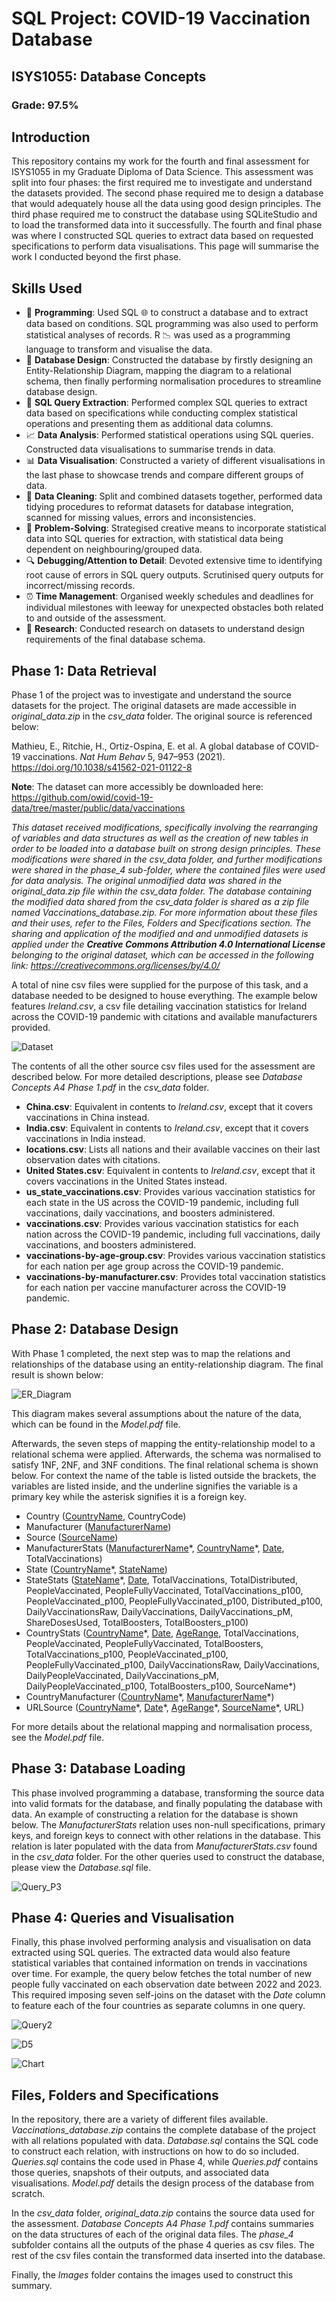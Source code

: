 # SQL Project: COVID-19 Vaccination Database

## ISYS1055: Database Concepts

### Grade: 97.5%

## Introduction

This repository contains my work for the fourth and final assessment for ISYS1055 in my Graduate Diploma of Data Science. This assessment was
split into four phases: the first required me to investigate and understand the datasets provided.
The second phase required me to design a database that would adequately house all the data using good design principles. The third phase
required me to construct the database using SQLiteStudio and to load the transformed data into it successfully. The fourth and final phase
was where I constructed SQL queries to extract data based on requested specifications to perform data visualisations. This page will summarise the work I conducted beyond the
first phase.

## Skills Used

- 💾 **Programming**:
Used SQL 🌐 to construct a database and to extract data based on conditions. SQL programming was also used to perform statistical analyses of records. R 📉 was used as a programming language to transform and visualise the data.
- 🔨 **Database Design**: Constructed the database by firstly designing an Entity-Relationship Diagram, mapping the diagram to a relational schema, then finally performing normalisation procedures to streamline database design.
- 🎣 **SQL Query Extraction**: Performed complex SQL queries to extract data based on specifications while conducting complex statistical operations and presenting them as additional data columns.
- 📈 **Data Analysis**:
Performed statistical operations using SQL queries. Constructed data visualisations to summarise trends in data.
- 📊 **Data Visualisation**:
Constructed a variety of different visualisations in the last phase to showcase trends and compare different groups of data.
- 🧼 **Data Cleaning**:
Split and combined datasets together, performed data tidying procedures to reformat datasets for database integration, scanned for missing values, errors and inconsistencies.
- 📐 **Problem-Solving**:
Strategised creative means to incorporate statistical data into SQL queries for extraction, with statistical data being dependent on neighbouring/grouped data.
- 🔍 **Debugging/Attention to Detail**:
Devoted extensive time to identifying root cause of errors in SQL query outputs. Scrutinised query outputs for incorrect/missing records.
- ⏰ **Time Management**:
Organised weekly schedules and deadlines for individual milestones with leeway for unexpected obstacles both related to and outside of the assessment.
- 🔬 **Research**:
Conducted research on datasets to understand design requirements of the final database schema.

## Phase 1: Data Retrieval

Phase 1 of the project was to investigate and understand the source datasets for the project. The original datasets are made accessible in *original_data.zip* in the *csv_data* folder. The original source is referenced below:

Mathieu, E., Ritchie, H., Ortiz-Ospina, E. et al. A global database of COVID-19 vaccinations. *Nat Hum Behav* 5, 947–953 (2021). https://doi.org/10.1038/s41562-021-01122-8

**Note**: The dataset can more accessibly be downloaded here: https://github.com/owid/covid-19-data/tree/master/public/data/vaccinations

*This dataset received modifications, specifically involving the rearranging of variables and data structures as well as the creation of new tables in order to be loaded into a database built on strong design principles. 
These modifications were shared in the *csv_data* folder, and further modifications were shared in the *phase_4* sub-folder, where the contained files were used for data analysis. The original unmodified data was shared in the *original_data.zip* file within the *csv_data* folder.
The database containing the modified data shared from the *csv_data* folder is shared as a zip file named *Vaccinations_database.zip*. For more information about these files and their uses, refer to the Files, Folders and Specifications section.
The sharing and application of the modified and and unmodified datasets is applied under the **Creative Commons Attribution 4.0 International License** belonging to the original dataset, which can be accessed in the following link: https://creativecommons.org/licenses/by/4.0/*

A total of nine csv files were supplied for the purpose of this task, and a database needed to be designed to house everything. The example below features *Ireland.csv*, a csv file detailing vaccination statistics for Ireland across the COVID-19 pandemic with citations and available manufacturers provided.

![Dataset](https://github.com/AegisZoom/Vaccination-Database/blob/main/Images/Dataset.PNG)

The contents of all the other source csv files used for the assessment are described below. For more detailed descriptions, please see *Database Concepts A4 Phase 1.pdf*
in the *csv_data* folder.

- **China.csv**: Equivalent in contents to *Ireland.csv*, except that it covers vaccinations in China instead.
- **India.csv**: Equivalent in contents to *Ireland.csv*, except that it covers vaccinations in India instead.
- **locations.csv**: Lists all nations and their available vaccines on their last observation dates with citations.
- **United States.csv**: Equivalent in contents to *Ireland.csv*, except that it covers vaccinations in the United States instead.
- **us_state_vaccinations.csv**: Provides various vaccination statistics for each state in the US across the COVID-19 pandemic, including full vaccinations, daily vaccinations, and boosters administered.
- **vaccinations.csv**: Provides various vaccination statistics for each nation across the COVID-19 pandemic, including full vaccinations, daily vaccinations, and boosters administered.
- **vaccinations-by-age-group.csv**: Provides various vaccination statistics for each nation per age group across the COVID-19 pandemic.
- **vaccinations-by-manufacturer.csv**: Provides total vaccination statistics for each nation per vaccine manufacturer across the COVID-19 pandemic.

## Phase 2: Database Design

With Phase 1 completed, the next step was to map the relations and relationships of the database using an entity-relationship diagram. The final result is shown below:

![ER_Diagram](https://github.com/AegisZoom/Vaccination-Database/blob/main/Images/ER_Diagram.PNG)

This diagram makes several assumptions about the nature of the data, which can be found in the *Model.pdf* file.

Afterwards, the seven steps of mapping the entity-relationship model to a relational schema were applied. Afterwards, the schema was normalised to satisfy 1NF, 2NF, and 3NF conditions. The final relational schema is shown below. For context the name of the table is listed outside the brackets, the variables are listed inside, and the underline signifies the variable is a primary key while the asterisk signifies it is a foreign key.

- Country (<ins>CountryName</ins>, CountryCode) 
- Manufacturer (<ins>ManufacturerName</ins>) 
- Source (<ins>SourceName</ins>) 
- ManufacturerStats (<ins>ManufacturerName</ins>\*, <ins>CountryName</ins>\*, <ins>Date</ins>, TotalVaccinations) 
- State (<ins>CountryName</ins>\*, <ins>StateName</ins>) 
- StateStats (<ins>StateName</ins>\*, <ins>Date</ins>, TotalVaccinations, TotalDistributed, PeopleVaccinated, PeopleFullyVaccinated, TotalVaccinations_p100, PeopleVaccinated_p100, PeopleFullyVaccinated_p100, Distributed_p100, DailyVaccinationsRaw, DailyVaccinations, DailyVaccinations_pM, ShareDosesUsed, TotalBoosters, TotalBoosters_p100) 
- CountryStats (<ins>CountryName</ins>\*, <ins>Date</ins>, <ins>AgeRange</ins>, TotalVaccinations, PeopleVaccinated, PeopleFullyVaccinated, TotalBoosters, TotalVaccinations_p100, PeopleVaccinated_p100, PeopleFullyVaccinated_p100, DailyVaccinationsRaw, DailyVaccinations, DailyPeopleVaccinated, DailyVaccinations_pM, DailyPeopleVaccinated_p100, TotalBoosters_p100, SourceName*) 
- CountryManufacturer (<ins>CountryName</ins>\*, <ins>ManufacturerName</ins>\*) 
- URLSource (<ins>CountryName</ins>\*, <ins>Date</ins>\*, <ins>AgeRange</ins>\*, <ins>SourceName</ins>\*, URL)

For more details about the relational mapping and normalisation process, see the *Model.pdf* file.

## Phase 3: Database Loading

This phase involved programming a database, transforming the source data into valid formats for the database, and finally populating the database with data. An example of constructing a relation for the database is shown below. The *ManufacturerStats* relation uses non-null specifications, primary keys, and foreign keys to connect with
other relations in the database. This relation is later populated with the data from *ManufacturerStats.csv* found in the *csv_data* folder. For the other queries used to construct the database, please view the *Database.sql* file.

![Query_P3](https://github.com/AegisZoom/Vaccination-Database/blob/main/Images/Query_P3.PNG)

## Phase 4: Queries and Visualisation

Finally, this phase involved performing analysis and visualisation on data extracted using SQL queries. The extracted data would also feature statistical variables that contained information on trends in vaccinations over time. For example, the query below fetches the total number of new people fully vaccinated on each observation date between 2022 and 2023. This required imposing seven self-joins on the dataset with the *Date* column to feature each of the four countries as separate columns in one query.

![Query2](https://github.com/AegisZoom/Vaccination-Database/blob/main/Images/Query.png)

![D5](https://github.com/AegisZoom/Vaccination-Database/blob/main/Images/D5_Output.PNG)

![Chart](https://github.com/AegisZoom/Vaccination-Database/blob/main/Images/Chart.png)

## Files, Folders and Specifications

In the repository, there are a variety of different files available. *Vaccinations_database.zip* contains the complete database of the project with all relations
populated with data. *Database.sql* contains the SQL code to construct each relation, with instructions on how to do so included. *Queries.sql* contains the code
used in Phase 4, while *Queries.pdf* contains those queries, snapshots of their outputs, and associated data visualisations. *Model.pdf* details the design process
of the database from scratch.

In the *csv_data* folder, *original_data.zip* contains the source data used for the assessment. *Database Concepts A4 Phase 1.pdf* contains summaries on the data
structures of each of the original data files. The *phase_4* subfolder contains all the outputs of the phase 4 queries as csv files. The rest of the csv files contain the transformed data inserted into the database.

Finally, the *Images* folder contains the images used to construct this summary.
